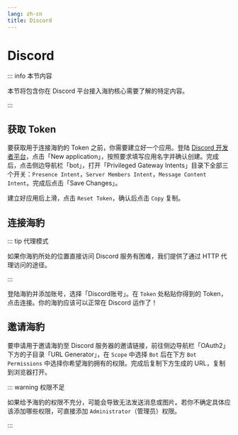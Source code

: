 ```yaml
---
lang: zh-cn
title: Discord
---
```


# Discord
::: info 本节内容

本节将包含你在 Discord 平台接入海豹核心需要了解的特定内容。

:::

## 获取 Token

要获取用于连接海豹的 Token 之前，你需要建立好一个应用。登陆 [Discord 开发者平台](https://discord.com/developers/applications/1178793642148769905/bot)，点击「New application」，按照要求填写应用名字并确认创建。完成后，点击侧边导航栏「bot」，打开「Privileged Gateway Intents」目录下全部三个开关：`Presence Intent`，`Server Members Intent`，`Message Content Intent`。完成后点击「Save Changes」。

建立好应用后上滑，点击 `Reset Token`，确认后点击 `Copy` 复制。

## 连接海豹

::: tip 代理模式

如果你海豹所处的位置直接访问 Discord 服务有困难，我们提供了通过 HTTP 代理访问的途径。

:::

登陆海豹并添加账号，选择「Discord账号」。在 `Token` 处粘贴你得到的 Token，点击连接。你的海豹应该可以正常在 Discord 运作了！

## 邀请海豹

要申请用于邀请海豹至 Discord 服务器的邀请链接，前往侧边导航栏「OAuth2」下方的子目录「URL Generator」，在 `Scope` 中选择 `Bot` 后在下方 `Bot Permissions` 中选择你希望海豹拥有的权限。完成后复制下方生成的 URL，复制到浏览器打开。

::: warning 权限不足

如果给予海豹的权限不充分，可能会导致无法发送消息或图片。若你不确定具体应该添加哪些权限，可直接添加 `Administrator`（管理员）权限。

:::
